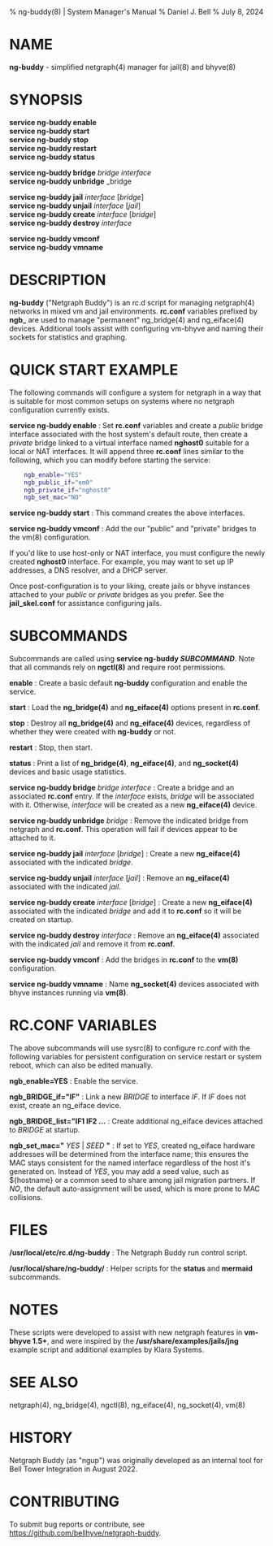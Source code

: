 % ng-buddy(8) | System Manager's Manual
% Daniel J. Bell
% July 8, 2024

# NAME

**ng-buddy** - simplified netgraph(4) manager for jail(8) and bhyve(8)

# SYNOPSIS

**service ng-buddy enable** \
**service ng-buddy start** \
**service ng-buddy stop** \
**service ng-buddy restart** \
**service ng-buddy status**

**service ng-buddy bridge** _bridge_ _interface_ \
**service ng-buddy unbridge** _bridge

**service ng-buddy jail** _interface_ [_bridge_]\
**service ng-buddy unjail** _interface_ [_jail_]\
**service ng-buddy create** _interface_ [_bridge_]\
**service ng-buddy destroy** _interface_

**service ng-buddy vmconf** \
**service ng-buddy vmname**

# DESCRIPTION

**ng-buddy** ("Netgraph Buddy") is an rc.d script for managing netgraph(4) networks in mixed vm and jail environments. **rc.conf** variables prefixed by **ngb_** are used to manage "permanent" ng_bridge(4) and ng_eiface(4) devices.  Additional tools assist with configuring vm-bhyve and naming their sockets for statistics and graphing.

# QUICK START EXAMPLE

The following commands will configure a system for netgraph in a way that is suitable for most common setups on systems where no netgraph configuration currently exists.

**service ng-buddy enable**
:    Set **rc.conf** variables and create a _public_ bridge interface associated with the host system's default route, then create a _private_ bridge linked to a virtual interface named **nghost0** suitable for a local or NAT interfaces. It will append three **rc.conf** lines similar to the following, which you can modify before starting the service:


```sh
	ngb_enable="YES"
	ngb_public_if="em0"
	ngb_private_if="nghost0"
	ngb_set_mac="NO"
```

**service ng-buddy start**
:    This command creates the above interfaces.

**service ng-buddy vmconf**
:    Add the our "public" and "private" bridges to the vm(8) configuration.

If you'd like to use host-only or NAT interface, you must configure the newly created **nghost0** interface. For example, you may want to set up IP addresses, a DNS resolver, and a DHCP server.

Once post-configuration is to your liking, create jails or bhyve instances attached to your _public_ or _private_ bridges as you prefer. See the **jail_skel.conf** for assistance configuring jails.

# SUBCOMMANDS
Subcommands are called using **service ng-buddy _SUBCOMMAND_**. Note that all commands rely on **ngctl(8)** and require root permissions.

**enable**
:    Create a basic default **ng-buddy** configuration and enable the service.

**start**
:    Load the **ng_bridge(4)** and **ng_eiface(4)** options present in **rc.conf**.

**stop**
:    Destroy all **ng_bridge(4)** and **ng_eiface(4)** devices, regardless of whether they were created with **ng-buddy** or not.

**restart**
:    Stop, then start.

**status**
:    Print a list of **ng_bridge(4)**, **ng_eiface(4)**, and **ng_socket(4)** devices and basic usage statistics.

**service ng-buddy bridge** _bridge_ _interface_
:    Create a bridge and an associated **rc.conf** entry. If the _interface_ exists, _bridge_ will be associated with it. Otherwise, _interface_ will be created as a new **ng_eiface(4)** device.

**service ng-buddy unbridge** _bridge_
:    Remove the indicated bridge from netgraph and **rc.conf**. This operation will fail if devices appear to be attached to it.

**service ng-buddy jail** _interface_ [_bridge_] 
:    Create a new **ng_eiface(4)** associated with the indicated _bridge_.

**service ng-buddy unjail** _interface_ [_jail_]
:    Remove an **ng_eiface(4)** associated with the indicated _jail_.

**service ng-buddy create** _interface_ [_bridge_]
:    Create a new **ng_eiface(4)** associated with the indicated _bridge_ and add it to **rc.conf** so it will be created on startup.

**service ng-buddy destroy** _interface_
:    Remove an **ng_eiface(4)** associated with the indicated _jail_ and remove it from **rc.conf**.

**service ng-buddy vmconf**
:    Add the bridges in **rc.conf** to the **vm(8)** configuration.

**service ng-buddy vmname**
:    Name **ng_socket(4)** devices associated with bhyve instances running via **vm(8)**.

# RC.CONF VARIABLES

The above subcommands will use sysrc(8) to configure rc.conf with the following variables for persistent configuration on service restart or system reboot, which can also be edited manually.

**ngb_enable=YES**
:    Enable the service.

**ngb_BRIDGE_if="IF"**
:    Link a new _BRIDGE_ to interface _IF_. If _IF_ does not exist, create an ng_eiface device.

**ngb_BRIDGE_list="IF1 IF2 ...**
:    Create additional ng_eiface devices attached to _BRIDGE_ at startup.

**ngb_set_mac="** _YES_ | _SEED_ **"**
:    If set to _YES_, created ng_eiface hardware addresses will be determined from the interface name; this ensures the MAC stays consistent for the named interface regardless of the host it's generated on. Instead of _YES_, you may add a seed value, such as ${hostname} or a common seed to share among jail migration partners. If _NO_, the default auto-assignment will be used, which is more prone to MAC collisions.


# FILES
**/usr/local/etc/rc.d/ng-buddy**
:    The Netgraph Buddy run control script.

**/usr/local/share/ng-buddy/**
:    Helper scripts for the **status** and **mermaid** subcommands.

# NOTES

These scripts were developed to assist with new netgraph features in **vm-bhyve 1.5+**, and were inspired by the **/usr/share/examples/jails/jng** example script and additional examples by Klara Systems.

# SEE ALSO

netgraph(4), ng_bridge(4), ngctl(8), ng_eiface(4), ng_socket(4), vm(8)

# HISTORY

Netgraph Buddy (as "ngup") was originally developed as an internal tool for Bell Tower Integration in August 2022.

# CONTRIBUTING

To submit bug reports or contribute, see https://github.com/bellhyve/netgraph-buddy.
